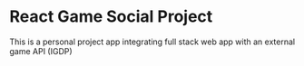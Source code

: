 # React Game Social Project

This is a personal project app integrating full stack web app with an external game API (IGDP)
